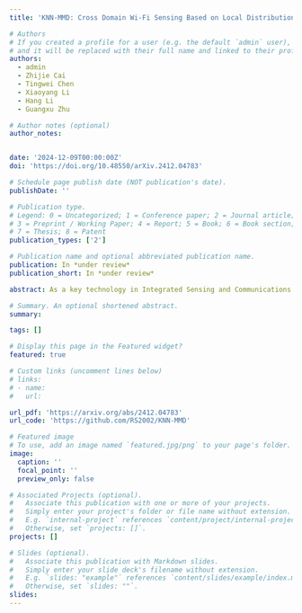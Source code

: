 ```yaml
---
title: 'KNN-MMD: Cross Domain Wi-Fi Sensing Based on Local Distribution Alignment'

# Authors
# If you created a profile for a user (e.g. the default `admin` user), write the username (folder name) here
# and it will be replaced with their full name and linked to their profile.
authors:
  - admin
  - Zhijie Cai
  - Tingwei Chen
  - Xiaoyang Li
  - Hang Li
  - Guangxu Zhu

# Author notes (optional)
author_notes:


date: '2024-12-09T00:00:00Z'
doi: 'https://doi.org/10.48550/arXiv.2412.04783'

# Schedule page publish date (NOT publication's date).
publishDate: ''

# Publication type.
# Legend: 0 = Uncategorized; 1 = Conference paper; 2 = Journal article;
# 3 = Preprint / Working Paper; 4 = Report; 5 = Book; 6 = Book section;
# 7 = Thesis; 8 = Patent
publication_types: ['2']

# Publication name and optional abbreviated publication name.
publication: In *under review*
publication_short: In *under review*

abstract: As a key technology in Integrated Sensing and Communications (ISAC), Wi-Fi sensing has gained widespread application in various settings such as homes, offices, and public spaces. By analyzing the patterns of Channel State Information (CSI), we can obtain information about people's actions for tasks like person identification, gesture recognition, and fall detection. However, the CSI is heavily influenced by the environment, such that even minor environmental changes can significantly alter the CSI patterns. This will cause the performance deterioration and even failure when applying the Wi-Fi sensing model trained in one environment to another. To address this problem, we introduce a K-Nearest Neighbors Maximum Mean Discrepancy (KNN-MMD) model, a few-shot method for cross-domain Wi-Fi sensing. We propose a local distribution alignment method within each category, which outperforms traditional Domain Adaptation (DA) methods based on global alignment. Besides, our method can determine when to stop training, which cannot be realized by most DA methods. As a result, our method is more stable and can be better used in practice. The effectiveness of our method are evaluated in several cross-domain Wi-Fi sensing tasks, including gesture recognition, person identification, fall detection, and action recognition, using both a public dataset and a self-collected dataset. In one-shot scenario, our method achieves accuracy of 93.26%, 81.84%, 77.62%, and 75.30% in the four tasks respectively. The dataset and code are publicly available at https://github.com/RS2002/KNN-MMD.

# Summary. An optional shortened abstract.
summary: 

tags: []

# Display this page in the Featured widget?
featured: true

# Custom links (uncomment lines below)
# links:
# - name: 
#   url: 

url_pdf: 'https://arxiv.org/abs/2412.04783'
url_code: 'https://github.com/RS2002/KNN-MMD'

# Featured image
# To use, add an image named `featured.jpg/png` to your page's folder.
image:
  caption: ''
  focal_point: ''
  preview_only: false

# Associated Projects (optional).
#   Associate this publication with one or more of your projects.
#   Simply enter your project's folder or file name without extension.
#   E.g. `internal-project` references `content/project/internal-project/index.md`.
#   Otherwise, set `projects: []`.
projects: []

# Slides (optional).
#   Associate this publication with Markdown slides.
#   Simply enter your slide deck's filename without extension.
#   E.g. `slides: "example"` references `content/slides/example/index.md`.
#   Otherwise, set `slides: ""`.
slides: 
---
```

